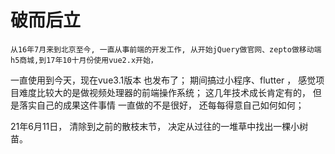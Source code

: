 # 破而后立
  	从16年7月来到北京至今, 一直从事前端的开发工作, 从开始jQuery做官网、zepto做移动端h5商城,到17年10十月份使用vue2.x开始，
  一直使用到今天，现在vue3.1版本 也发布了； 期间搞过小程序、flutter ， 感觉项目难度比较大的是做视频处理器的前端操作系统；
  这几年技术成长肯定有的， 但是落实自己的成果这件事情 一直做的不是很好， 还每每得意自己如何如何；



21年6月11日， 清除到之前的散枝末节， 决定从过往的一堆草中找出一棵小树苗。



